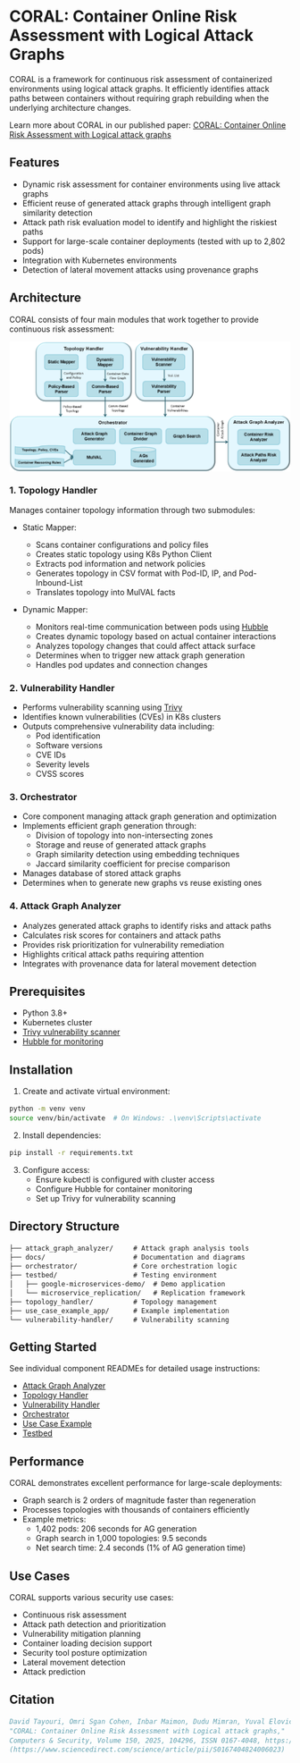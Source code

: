 ﻿# CORAL: Container Online Risk Assessment with Logical Attack Graphs
CORAL is a framework for continuous risk assessment of containerized environments using logical attack graphs. It efficiently identifies attack paths between containers without requiring graph rebuilding when the underlying architecture changes.

Learn more about CORAL in our published paper: [CORAL: Container Online Risk Assessment with Logical attack graphs](https://kwnsfk27.r.eu-west-1.awstrack.me/L0/https:%2F%2Fauthors.elsevier.com%2Fc%2F1kMqxc43v4Os7/1/0102019423793f90-7424c711-8ad0-4cd6-ab96-a0e6ce5bbf0a-000000/yclPzElDHU4wqmI8CXViq8q8IYI=407)

## Features
* Dynamic risk assessment for container environments using live attack graphs
* Efficient reuse of generated attack graphs through intelligent graph similarity detection
* Attack path risk evaluation model to identify and highlight the riskiest paths
* Support for large-scale container deployments (tested with up to 2,802 pods)
* Integration with Kubernetes environments
* Detection of lateral movement attacks using provenance graphs

## Architecture

CORAL consists of four main modules that work together to provide continuous risk assessment:

<img src="docs/CoralArchitecture.png" style="vertical-align:middle" alt="architecture" > 


### 1. Topology Handler
Manages container topology information through two submodules:
* Static Mapper:
  * Scans container configurations and policy files
  * Creates static topology using K8s Python Client
  * Extracts pod information and network policies
  * Generates topology in CSV format with Pod-ID, IP, and Pod-Inbound-List
  * Translates topology into MulVAL facts

* Dynamic Mapper:
  * Monitors real-time communication between pods using [Hubble](https://github.com/cilium/hubble)
  * Creates dynamic topology based on actual container interactions
  * Analyzes topology changes that could affect attack surface
  * Determines when to trigger new attack graph generation
  * Handles pod updates and connection changes

### 2. Vulnerability Handler
* Performs vulnerability scanning using [Trivy](https://trivy.dev/latest/)
* Identifies known vulnerabilities (CVEs) in K8s clusters
* Outputs comprehensive vulnerability data including:
  * Pod identification
  * Software versions
  * CVE IDs
  * Severity levels
  * CVSS scores

### 3. Orchestrator
* Core component managing attack graph generation and optimization
* Implements efficient graph generation through:
  * Division of topology into non-intersecting zones
  * Storage and reuse of generated attack graphs
  * Graph similarity detection using embedding techniques
  * Jaccard similarity coefficient for precise comparison
* Manages database of stored attack graphs
* Determines when to generate new graphs vs reuse existing ones

### 4. Attack Graph Analyzer
* Analyzes generated attack graphs to identify risks and attack paths
* Calculates risk scores for containers and attack paths
* Provides risk prioritization for vulnerability remediation
* Highlights critical attack paths requiring attention
* Integrates with provenance data for lateral movement detection

## Prerequisites

- Python 3.8+
- Kubernetes cluster
- [Trivy vulnerability scanner](https://trivy.dev/latest/)
- [Hubble for monitoring](https://github.com/cilium/hubble)

## Installation

1. Create and activate virtual environment:
```bash
python -m venv venv
source venv/bin/activate  # On Windows: .\venv\Scripts\activate
```

2. Install dependencies:
```bash
pip install -r requirements.txt
```

3. Configure access:
   - Ensure kubectl is configured with cluster access
   - Configure Hubble for container monitoring
   - Set up Trivy for vulnerability scanning

## Directory Structure

```
├── attack_graph_analyzer/     # Attack graph analysis tools
├── docs/                      # Documentation and diagrams
├── orchestrator/              # Core orchestration logic
├── testbed/                   # Testing environment
│   ├── google-microservices-demo/  # Demo application
│   └── microservice_replication/   # Replication framework
├── topology_handler/          # Topology management
├── use_case_example_app/      # Example implementation
└── vulnerability-handler/     # Vulnerability scanning
```

## Getting Started

See individual component READMEs for detailed usage instructions:
- [Attack Graph Analyzer](attack_graph_analyzer/README.md)
- [Topology Handler](topology_handler/README.md)
- [Vulnerability Handler](vulnerability-handler/README.md)
- [Orchestrator](orchestrator/README.md)
- [Use Case Example](use_case_example_app/README.md)
- [Testbed](testbed/README.md)

## Performance

CORAL demonstrates excellent performance for large-scale deployments:
- Graph search is 2 orders of magnitude faster than regeneration
- Processes topologies with thousands of containers efficiently
- Example metrics:
  * 1,402 pods: 206 seconds for AG generation
  * Graph search in 1,000 topologies: 9.5 seconds
  * Net search time: 2.4 seconds (1% of AG generation time)

## Use Cases

CORAL supports various security use cases:
- Continuous risk assessment
- Attack path detection and prioritization
- Vulnerability mitigation planning
- Container loading decision support
- Security tool posture optimization
- Lateral movement detection
- Attack prediction


## Citation

```bibtex
David Tayouri, Omri Sgan Cohen, Inbar Maimon, Dudu Mimran, Yuval Elovici, Asaf Shabtai,
"CORAL: Container Online Risk Assessment with Logical attack graphs,"
Computers & Security, Volume 150, 2025, 104296, ISSN 0167-4048, https://doi.org/10.1016/j.cose.2024.104296.
(https://www.sciencedirect.com/science/article/pii/S0167404824006023)

```

